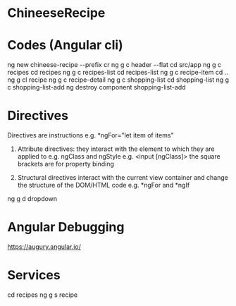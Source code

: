 # ChineeseRecipe

# Codes (Angular cli)
ng new chineese-recipe --prefix cr
ng g c header --flat
cd src/app
ng g c recipes
cd recipes
ng g c recipes-list
cd recipes-list
ng g c recipe-item
cd ..
ng g cl recipe
ng g c recipe-detail
ng g c shopping-list
cd shopping-list
ng g c shopping-list-add
ng destroy component shopping-list-add

# Directives
Directives are instructions e.g. *ngFor="let item of items"
1. Attribute directives: they interact with the element to which they are applied to e.g. ngClass and ngStyle e.g. <input [ngClass]> the square brackets are for property binding

2. Structural directives interact with the current view container and change the structure of the DOM/HTML code e.g. *ngFor and *ngIf

ng g d dropdown

# Angular Debugging
https://augury.angular.io/

# Services
cd recipes
ng g s recipe